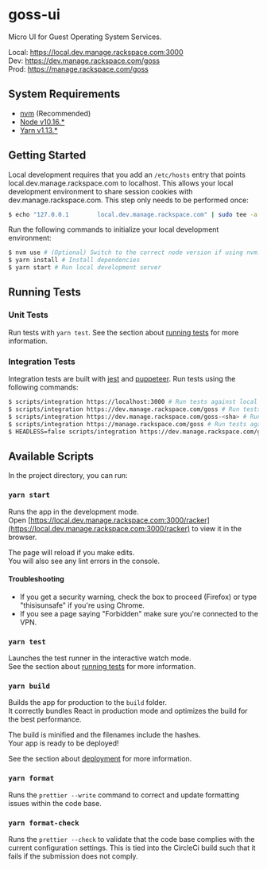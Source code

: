 # goss-ui

Micro UI for Guest Operating System Services. 

Local: https://local.dev.manage.rackspace.com:3000  
Dev: https://dev.manage.rackspace.com/goss  
Prod: https://manage.rackspace.com/goss

## System Requirements

- [nvm](https://github.com/nvm-sh/nvm) (Recommended)
- [Node v10.16.*](https://nodejs.org/en/download/)
- [Yarn v1.13.*](https://yarnpkg.com/en/docs/install)

## Getting Started

Local development requires that you add an `/etc/hosts` entry that points local.dev.manage.rackspace.com to localhost. This allows your local development environment to share session cookies with dev.manage.rackspace.com. This step only needs to be performed once:

```bash
$ echo "127.0.0.1        local.dev.manage.rackspace.com" | sudo tee -a /etc/hosts
```

Run the following commands to initialize your local development environment:

```bash
$ nvm use # (Optional) Switch to the correct node version if using nvm.
$ yarn install # Install dependencies
$ yarn start # Run local development server
```

## Running Tests

### Unit Tests

Run tests with `yarn test`. See the section about [running tests](https://facebook.github.io/create-react-app/docs/running-tests) for more information.

### Integration Tests

Integration tests are built with [jest](https://jestjs.io) and [puppeteer](https://pptr.dev). Run tests using the following commands:

```bash
$ scripts/integration https://localhost:3000 # Run tests against local server.
$ scripts/integration https://dev.manage.rackspace.com/goss # Run tests against master branch in development environment.
$ scripts/integration https://dev.manage.rackspace.com/goss-<sha> # Run tests against a specific SHA in the development environment.
$ scripts/integration https://manage.rackspace.com/goss # Run tests against production environment.
$ HEADLESS=false scripts/integration https://dev.manage.rackspace.com/goss # Open a real browser instead of running in headless mode.
```

## Available Scripts

In the project directory, you can run:

### `yarn start`

Runs the app in the development mode.<br>
Open [https://local.dev.manage.rackspace.com:3000/racker](https://local.dev.manage.rackspace.com:3000/racker) to view it in the browser.

The page will reload if you make edits.<br>
You will also see any lint errors in the console.

#### Troubleshooting

- If you get a security warning, check the box to proceed (Firefox) or type "thisisunsafe" if you're using Chrome.
- If you see a page saying "Forbidden" make sure you're connected to the VPN.

### `yarn test`

Launches the test runner in the interactive watch mode.<br>
See the section about [running tests](https://facebook.github.io/create-react-app/docs/running-tests) for more information.

### `yarn build`

Builds the app for production to the `build` folder.<br>
It correctly bundles React in production mode and optimizes the build for the best performance.

The build is minified and the filenames include the hashes.<br>
Your app is ready to be deployed!

See the section about [deployment](https://facebook.github.io/create-react-app/docs/deployment) for more information.

### `yarn format`

Runs the `prettier --write` command to correct and update formatting issues within the code base.

### `yarn format-check`

Runs the `prettier --check` to validate that the code base complies with the current configuration settings. This is tied into the CircleCi build such that it fails if the submission does not comply.